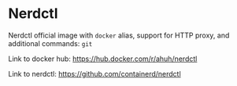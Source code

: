 # Nerdctl

Nerdctl official image with `docker` alias, support for HTTP proxy, and additional commands: `git`

Link to docker hub: https://hub.docker.com/r/ahuh/nerdctl

Link to nerdctl: https://github.com/containerd/nerdctl